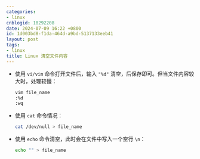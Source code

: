 ```yaml
---
categories:
- linux
cnblogid: 18292208
date: 2024-07-09 16:22 +0800
id: 1d003bd8-f1da-464d-a9bd-5137133eeb41
layout: post
tags:
- linux
title: Linux 清空文件内容
---
```


- 使用 `vi/vim` 命令打开文件后，输入 `"%d"` 清空，后保存即可。但当文件内容较大时，处理较慢：
   ```bash
   vim file_name
   :%d
   :wq
   ```



- 使用 `cat` 命令情况：
   ```bash
   cat /dev/null > file_name
   ```



- 使用 `echo` 命令清空，此时会在文件中写入一个空行 `\n`：
   ```bash
   echo "" > file_name
   ```